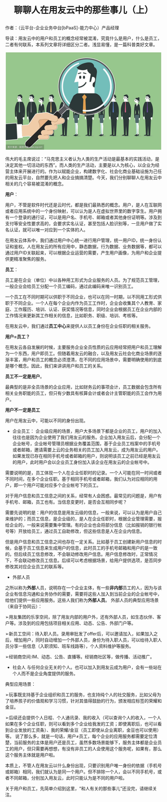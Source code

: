 # <p align="center">聊聊人在用友云中的那些事儿（上）</p>

作者：（云平台-企业业务中台[bPaaS]-能力中心）产品经理

导读：用友云中的用户和员工的概念经常被混淆，究竟什么是用户，什么是员工，二者有何联系，本系列文章将详细区分二者。浅显易懂，是一篇科普类好文章。

![](/articles/201806/images/article3/images3.1.png)

伟大的毛主席说过：“马克思主义者认为人类的生产活动是最基本的实践活动，是决定其他一切活动的东西”。而人类的生产活动，主要是以人为核心，以企业为经营主体来开展进行的。作为以赋能企业，构建数字化、社会化商业基础设施为己任的用友云平台，自然要先把人和企业搞搞清楚。今天，我们分别聊聊人在用友云中相关的几个容易被混淆的概念。

**用户**：

用户，不管是软件时代还是云时代，都是我们最熟悉的概念。用户，是人在互联网或者应用系统中的一个身份映射，可以认为是人在虚拟世界里的数字孪生。用户拥有一个登录的通行证，可以是用户名、手机号、邮箱或者其他身份证明等。涉及到支付等安全性要求高的，会要求实名认证，甚至包括人脸识别等，一旦用户做了实名认证，就可以唯一对应到一个实体的人。

在用友云体系中，我们通过用户中心统一进行用户管理，统一用户ID，统一身份认证和鉴权。人在用友云的所有应用中，静态数据，行为数据、业务数据等，都可以通过用户ID关联起来，可以根据企业运营的需要，产生用户画像，为用户和企业提供更精准聚焦的服务。

**员工**：

员工是在企业（单位）中以各种用工形式为企业服务的人员。为了规范员工管理，一般企业会给员工分配一个员工编码，通过此编码来唯一识别员工。

一个员工在不同时期可以供职于不同企业，也可以在同一时期，以不同用工形式供职于不同企业。一个人在每个企业内作为员工工作时，企业会收集其个人教育、家庭、工作履历、培训、认证、获奖情况等信息，同时企业会根据员工在企业内部的工作情况来更新其工作相关的信息，比如职务、职级、培训、考核等。

在用友云中，我们通过**员工中心**来提供人以员工身份在企业任职的相关服务。

**用户=员工？**

在用友云各自发展的时候，主要服务企业全员性质的云应用经常把用户和员工理解为一个东西，用户即员工。但随着用友云的融合，以及用友云社会化商业场景的逐渐丰富，用户和员工的概念必须澄清，在不同的应用场景中，需要明确使用的到底是哪个概念。因此，我们来讲讲用户和员工的关系。

**员工不一定是用户**。

最典型的是非全员场景的企业应用，比如财务云的事项会计，员工数据会包含所有相关业务职能的员工，但只有少数具有核算会计或者会计主管职能的员工会作为用户。

**用户不一定是员工**

用户在用友云中，可能以不同的身份出现。
* 企业员工：
企业级应用的场景，用户大多场景下都是企业的员工，用户的加入往往也是因为企业使用了我们用友云的服务。企业加入用友云后，会分配一个企业帐号，企业帐号管理员根据业务覆盖范围，基于企业员工档案中的手机号或者邮箱，邀请需要上云的业务相关的员工加入用友云，成为用友云的用户。如果发现已存在相同手机号或者邮箱的用户，则说明该员工之前已经是用友云的用户，此时用户会以企业员工身份加入该企业在用友云的企业帐号中。

需要说明的是，员工体现一个人在企业任职时的记录。一个人可能在同一时间或者不同时间，在多个企业任职。基于相同手机号或者邮箱，我们认为对应相同的用户，即一个用户可能对应多个企业帐号下的员工。

对于用户信息和员工信息之间的关系，经常有人会困惑。最常见的问题是，用户有手机号、邮箱，员工也有。当信息变更时，是否会互相同步呢？

需要先说明的是：用户的信息是用友云级的信息，一般来说，可以认为是用户自己来维护的；而员工信息，是企业级的，是人在企业任职时，根据企业管理需要，报给企业的，一般来说需要集中管理。有的企业也会将部分信息（比如报销的银行帐号等）开放给员工，通过员工自助修改，但这些信息是人在企业内信息。

但是用户信息和员工信息之间也存在一定关系。比如基于员工创建新用户信息的时候，会基于员工信息来生成用户的信息，此时员工的手机号邮箱和用户的是一致的。但后续员工信息修改，不会联动修改用户信息。用户信息修改时，正常情况下，不会联动修改员工信息。后续可以考虑根据场景，给用户提供选项，是否同步修改其对应企业员工的联系等。

* 外部人员

之所以称为**外部**人员，说明存在一个企业主体，有一些**非内部**员工的人，因为与该企业有信息沟通和业务协作的需要，需要将这些人加入到当前企业的企业帐号中，给他们提供一些应用服务。这些人我们称为**外部人员**。
外部人员的典型应用场景（来自于协同云）：

➢用友集团的乐享空间，除了用友内部的用户外，还有外部人员，如生态伙伴、客户等。涉及到的应用包括项目相关应用、动态、公告、外部门户等。

➢新员工空间：待入职人员。录用审批发了offer后，可以邀请加入，如果加入之后，增加用户，同时自动增加一个外部人员，身份为待入职人员，可以给待入职人员分享一些信息（入职须知、班车线路等），个人资料维护等服务。

➢经销商空间:IM、动态、公告、直播等。经销商社区等，做传播、活动推广。

* 社会人
与任何企业无关的个人。也可以加入到用友云成为用户，会有一些站在个人而不是企业角度提供的服务。

典型应用场景：

➢玩事既支持基于企业组织和员工的服务，也支持纯个人的社交服务，比如父母为了培养孩子的价值观和学习习惯，针对其值得鼓励的行为，颁发相应标签的荣耀和金豆。

➢后续还会提供个人日程、个人通讯录、我的收入（可以查询个人的收入，一个人如果在多个企业任职，则可以看到多个企业给我发的工资；即使离职后，也可以看到企业发放的工资条）、我的荣耀/金豆（员工即使从企业离职，金豆也可以使用）等。
说了那么多，就是一句话，用户≠员工，每个企业的应用服务都需要定位清楚，当前服务的主体是用户还是员工，虽然多数场景能够下，服务主体都是企业员工的用户，但只需要再想想，有没有非员工的人会使用这个服务呢，如果有，那么这个服务主体就是用户啦。

本质上，不管人在用友云以什么身份出现，只要识别用户唯一身份的依据（手机号或邮箱）相同，我们就认为是同一个用户。但不排除一个人，会以不同手机号，或者不同邮箱，分别加入用友云，此时只能认为是不同的用户啦。

关于用户和员工，先简单介绍到这里，“和人有关的那些事儿”还没完，请继续关注。


